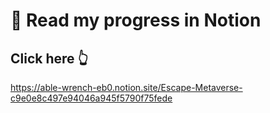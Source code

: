 # 🚀 Read my progress in Notion
## Click here 👆
https://able-wrench-eb0.notion.site/Escape-Metaverse-c9e0e8c497e94046a945f5790f75fede
